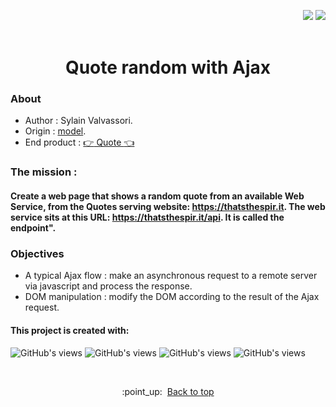 <p align="right"><img src="https://badgen.net/badge/MADE BY/Sylvain Valvassori/green"> <img src="https://badgen.net/github/last-commit/Sylvain-Valvassori/Quote-random/main">
<br><br>

<h1 align="center">Quote random with Ajax
</h1>

### About

- Author : Sylain Valvassori.
- Origin : [model](https://www.figma.com/proto/fB6MeHVqXD5Gd9qzMPpzOc/WoodSock?node-id=0%3A2&scaling=min-zoom).
- End product : [:point_right: Quote :point_left:](https://sylvain-valvassori.github.io/Quote-random/)

### The mission : 
#### Create a web page that shows a random quote from an available Web Service, from the Quotes serving website: https://thatsthespir.it. The web service sits at this URL: https://thatsthespir.it/api. It is called the endpoint".<br>



### Objectives 

* A typical Ajax flow : make an asynchronous request to a remote server via javascript and process the response.
* DOM manipulation : modify the DOM according to the result of the Ajax request.


#### This project is created with:
<p >
  <img width="auto" height="auto" src="https://img.shields.io/badge/Sass-CC6699?style=for-the-badge&logo=sass&logoColor=white " alt="GitHub's views"/>
  <img width="auto" height="auto" src="https://img.shields.io/badge/JavaScript-F7DF1E?style=for-the-badge&logo=javascript&logoColor=black" alt="GitHub's views"/>
  <img width="auto" height="auto" src="https://img.shields.io/badge/HTML5-E34F26?style=for-the-badge&logo=html5&logoColor=white" alt="GitHub's views"/>
  <img width="auto" height="auto" src="https://img.shields.io/badge/CSS3-1572B6?style=for-the-badge&logo=css3&logoColor=white" alt="GitHub's views"/>
</p>
<br>

<p align="center">:point_up:&nbsp; <a href="#top">Back to top</a></p>

